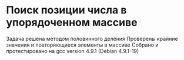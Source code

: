 # Поиск позиции числа в упорядоченном массиве
Задача решена методом половинного деления
Проверены крайние значения и повторяющиеся элементы в массиве
Собрано и протестировано на gcc version 4.9.1 (Debian 4.9.1-19)
